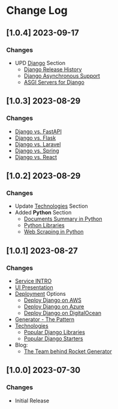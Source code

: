 # Change Log

## [1.0.4] 2023-09-17
### Changes

- UPD [Django](https://docs.app-generator.dev/technologies/django) Section
  - [Django Release History](https://docs.app-generator.dev/technologies/django/releases)
  - [Django Asynchronous Support](https://docs.app-generator.dev/technologies/django/async-support)
  - [ASGI Servers for Django](https://docs.app-generator.dev/technologies/django/asgi-servers)

## [1.0.3] 2023-08-29
### Changes

- [Django vs. FastAPI](https://docs.app-generator.dev/technologies/django/django-vs-fastapi)
- [Django vs. Flask](https://docs.app-generator.dev/technologies/django/django-vs-flask)
- [Django vs. Laravel](https://docs.app-generator.dev/technologies/django/django-vs-laravel)
- [Django vs. Spring](https://docs.app-generator.dev/technologies/django/django-vs-spring)
- [Django vs. React](https://docs.app-generator.dev/technologies/django/django-vs-react)

## [1.0.2] 2023-08-29
### Changes

- Update [Technologies](https://docs.app-generator.dev/technologies) Section
- Added **Python** Section
  - [Documents Summary in Python](https://docs.app-generator.dev/technologies/python/document-summary)
  - [Python Libraries](https://docs.app-generator.dev/technologies/python/popular-libraries)
  - [Web Scraping in Python](https://docs.app-generator.dev/technologies/python/web-scraping)

## [1.0.1] 2023-08-27
### Changes

- [Service INTRO](https://docs.app-generator.dev/)
- [UI Presentation](https://docs.app-generator.dev/django-generator/intro)
- [Deployment](https://docs.app-generator.dev/deployment) Options
  - [Deploy Django on AWS](https://docs.app-generator.dev/deployment/django-aws)
  - [Deploy Django on Azure](https://docs.app-generator.dev/deployment/django-azure)
  - [Deploy Django on DigitalOcean](https://docs.app-generator.dev/deployment/django-digitalocean)
- [Generator - The Pattern](https://docs.app-generator.dev/for-developers/intro)
- [Technologies](https://docs.app-generator.dev/technologies)  
  - [Popular Django Libraries](https://docs.app-generator.dev/technologies/django/popular-libraries)
  - [Popular Django Starters](https://docs.app-generator.dev/technologies/django/popular-starters)
- Blog:
  - [The Team behind Rocket Generator](https://docs.app-generator.dev/blog/team)

## [1.0.0] 2023-07-30
### Changes

- Initial Release
